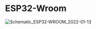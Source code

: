# ESP32-Wroom
![Schematic_ESP32-WROOM_2022-01-13](https://user-images.githubusercontent.com/32256636/149360525-64cad895-1653-4a99-9198-dca3ffe1c885.png)
